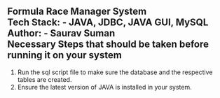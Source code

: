 Formula Race Manager System \
Tech Stack: - JAVA, JDBC, JAVA GUI, MySQL \
Author: - Saurav Suman \
Necessary Steps that should be taken before running it on your system
---------------------------------------------------------------------
1. Run the sql script file to make sure the database and the respective tables are created.
2. Ensure the latest version of JAVA is installed in your system.
   
